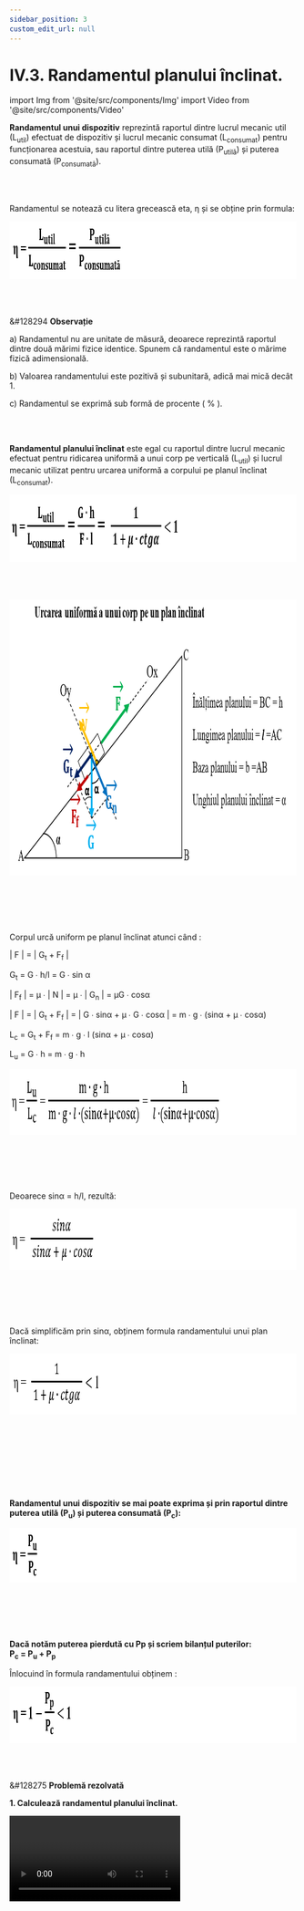 ```yaml
---
sidebar_position: 3
custom_edit_url: null
---
```


# IV.3. Randamentul planului înclinat.




import Img from '@site/src/components/Img'
import Video from '@site/src/components/Video'



<div class="alert alert--primary" role="alert">

**Randamentul unui dispozitiv** reprezintă raportul dintre lucrul mecanic util (L<sub>util</sub>) efectuat de dispozitiv și lucrul mecanic consumat (L<sub>consumat</sub>) pentru funcționarea acestuia, sau raportul dintre puterea utilă (P<sub>utilă</sub>) și puterea consumată (P<sub>consumată</sub>).


</div>



<br></br>




<div class="alert alert--primary" role="alert">

Randamentul se notează cu litera grecească eta, η și se obține prin formula:


<Img className="img-responsive4" src="fizica/clasa9/capitolul4/IV-3-randamentul-planului-inclinat-poza1-formula-de-calcul-a-randamentului.png" width="1000" height="102" lazy={false} />




</div>


<br></br>


<div class="alert alert--secondary" role="alert">

&#128294 **Observație**


a) Randamentul nu are unitate de măsură, deoarece reprezintă raportul dintre două mărimi fizice identice. Spunem că randamentul este o mărime fizică adimensională.

b) Valoarea randamentului este pozitivă și subunitară, adică mai mică decât 1.

c) Randamentul se exprimă sub formă de procente ( % ).




</div>




<br></br>



<div class="alert alert--primary" role="alert">


**Randamentul planului înclinat** este egal cu raportul dintre lucrul mecanic efectuat pentru ridicarea uniformă a unui corp pe verticală (L<sub>util</sub>) și lucrul mecanic utilizat pentru urcarea uniformă a corpului pe planul înclinat (L<sub>consumat</sub>).

<Img className="img-responsive4" src="fizica/clasa9/capitolul4/IV-3-randamentul-planului-inclinat-poza2-formula-de-calcul-a-randamentului-planului-inclinat.png" width="1000" height="119" lazy={false} />


</div>



<br></br>



<div class="alert alert--primary" role="alert">


<Img className="img-responsive4" src="fizica/clasa9/capitolul4/IV-3-randamentul-planului-inclinat-poza3-urcarea-uniforma-a-unui-corp-pe-un-plan-inclinat.png" width="1000" height="485" lazy={false} />



<br></br>
<br></br>




Corpul urcă uniform pe planul înclinat atunci când :

| F | = | G<sub>t</sub> + F<sub>f</sub> | 

G<sub>t</sub> = G ∙  h/l = G ∙ sin α

| F<sub>f</sub> | = μ ∙ | N | = μ ∙ | G<sub>n</sub> | = μG ∙ cosα

| F | = | G<sub>t</sub> + F<sub>f</sub> | = | G ∙ sinα + μ ∙ G ∙ cosα | = m ∙ g ∙ (sinα + μ ∙ cosα)

L<sub>c</sub> = G<sub>t</sub> + F<sub>f</sub> = m ∙ g ∙ l (sinα + μ ∙ cosα)

L<sub>u</sub> = G ∙ h  = m ∙ g ∙ h 


<Img className="img-responsive4" src="fizica/clasa9/capitolul4/IV-3-randamentul-planului-inclinat-poza4-randamentul-la-urcarea-uniforma-a-unui-corp-pe-un-plan-inclinat.png" width="1000" height="115" />



<br></br>
<br></br>

Deoarece sinα = h/l, rezultă:


<Img className="img-responsive4" src="fizica/clasa9/capitolul4/IV-3-randamentul-planului-inclinat-poza5-randamentul-la-urcarea-uniforma-a-unui-corp-pe-un-plan-inclinat2.png" width="1000" height="107" />


<br></br>
<br></br>

Dacă simplificăm prin sinα, obținem formula randamentului unui plan înclinat:


<Img className="img-responsive4" src="fizica/clasa9/capitolul4/IV-3-randamentul-planului-inclinat-poza6-formula-randamentului-unui-plan-inclinat-in-functie-de-ctg-alfa.png" width="1000" height="107" />


<br></br>
<br></br>






</div>





<br></br>



<div class="alert alert--primary" role="alert">

**Randamentul unui dispozitiv se mai poate exprima și prin raportul dintre puterea utilă (P<sub>u</sub>) și puterea consumată (P<sub>c</sub>):**



<Img className="img-responsive4" src="fizica/clasa9/capitolul4/IV-3-randamentul-planului-inclinat-poza7-formula-randamentului-in-functie-de-puterea-utila.png" width="1000" height="96" />


<br></br>
<br></br>


**Dacă notăm puterea pierdută cu Pp și scriem bilanțul puterilor:**   
**P<sub>c</sub> = P<sub>u</sub> + P<sub>p</sub>**


Înlocuind în formula randamentului obținem :


<Img className="img-responsive4" src="fizica/clasa9/capitolul4/IV-3-randamentul-planului-inclinat-poza8-formula-randamentului-in-functie-de-puterea-consumata.png" width="1000" height="100" />




</div>


<br></br>

<div class="alert alert--warning" role="alert">

&#128275 **Problemă rezolvată**

**1. Calculează randamentul planului înclinat.**



<Video src="https://www.youtube.com/embed/rhP2CPI8HXQ" />




<br></br>


Iată tabelul cu datele experimentale:


<Img className="img-responsive4" src="fizica/clasa9/capitolul4/IV-3-randamentul-planului-inclinat-poza9-problema-rezolvata1-tabel-date.png" width="1000" height="132" />


**Rezolvare:**


_Transformăm toate dimensiunile în metri:_   
h<sub>1</sub> = 2 cm = 0,02 m    
h<sub>2</sub> = 6 cm = 0,06 m    
h<sub>3</sub> = 11 cm = 0,11 m    
l = 23 cm = 0,23 m


_Calculăm pentru fiecare determinare randamentul:_

<Img className="img-responsive4" src="fizica/clasa9/capitolul4/IV-3-randamentul-planului-inclinat-poza10-problema-rezolvata1-rezolvare.png" width="1000" height="311" />





Observăm faptul că odată cu creșterea înălțimii planului înclinat (implicit și a unghiului α al planului), randamentul planului înclinat crește.



</div>






